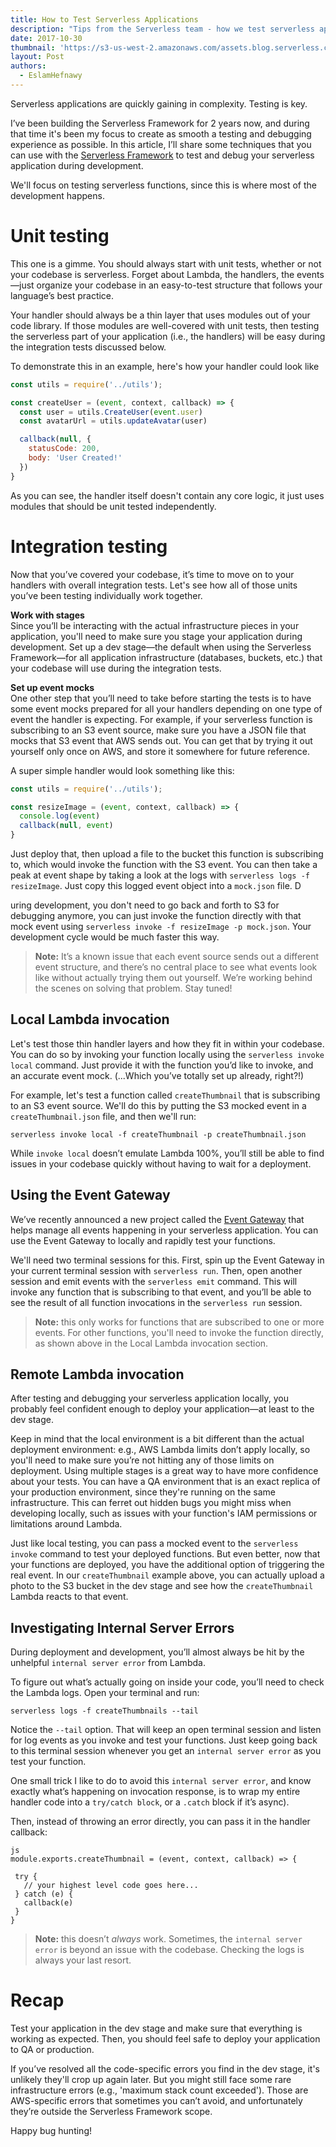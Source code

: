 ```yaml
---
title: How to Test Serverless Applications
description: "Tips from the Serverless team - how we test serverless applications."
date: 2017-10-30
thumbnail: 'https://s3-us-west-2.amazonaws.com/assets.blog.serverless.com/testing-apps.jpg'
layout: Post
authors:
  - EslamHefnawy
---
```


Serverless applications are quickly gaining in complexity. Testing is key.

I’ve been building the Serverless Framework for 2 years now, and during that time it's been my focus to create as smooth a testing and debugging experience as possible. In this article, I’ll share some techniques that you can use with the [Serverless Framework](https://www.serverless.com/framework) to test and debug your serverless application during development. 

We'll focus on testing serverless functions, since this is where most of the development happens.

# Unit testing

This one is a gimme. You should always start with unit tests, whether or not your codebase is serverless. Forget about Lambda, the handlers, the events—just organize your codebase in an easy-to-test structure that follows your language’s best practice.

Your handler should always be a thin layer that uses modules out of your code library. If those modules are well-covered with unit tests, then testing the serverless part of your application (i.e., the handlers) will be easy during the integration tests discussed below.

To demonstrate this in an example, here's how your handler could look like

```js
const utils = require('../utils');

const createUser = (event, context, callback) => {
  const user = utils.CreateUser(event.user)
  const avatarUrl = utils.updateAvatar(user)

  callback(null, {
    statusCode: 200,
    body: 'User Created!'
  })
}
```

As you can see, the handler itself doesn't contain any core logic, it just uses modules that should be unit tested independently.

# Integration testing

Now that you’ve covered your codebase, it’s time to move on to your handlers with overall integration tests. Let's see how all of those units you’ve been testing individually work together.

**Work with stages**<br>
Since you’ll be interacting with the actual infrastructure pieces in your application, you'll need to make sure you stage your application during development. Set up a dev stage—the default when using the Serverless Framework—for all application infrastructure (databases, buckets, etc.) that your codebase will use during the integration tests.

**Set up event mocks**<br>
One other step that you’ll need to take before starting the tests is to have some event mocks prepared for all your handlers depending on one type of event the handler is expecting. For example, if your serverless function is subscribing to an S3 event source, make sure you have a JSON file that mocks that S3 event that AWS sends out. You can get that by trying it out yourself only once on AWS, and store it somewhere for future reference.

A super simple handler would look something like this:

```js
const utils = require('../utils');

const resizeImage = (event, context, callback) => {
  console.log(event)
  callback(null, event)
}
```

Just deploy that, then upload a file to the bucket this function is subscribing to, which would invoke the function with the S3 event. You can then take a peak at event shape by taking a look at the logs with `serverless logs -f resizeImage`. Just copy this logged event object into a `mock.json` file. D

uring development, you don't need to go back and forth to S3 for debugging anymore, you can just invoke the function directly with that mock event using `serverless invoke -f resizeImage -p mock.json`. Your development cycle would be much faster this way.

> **Note:** It’s a known issue that each event source sends out a different event structure, and there’s no central place to see what events look like without actually trying them out yourself. We’re working behind the scenes on solving that problem. Stay tuned!

## Local Lambda invocation

Let's test those thin handler layers and how they fit in within your codebase. You can do so by invoking your function locally using the `serverless invoke local` command. Just provide it with the function you’d like to invoke, and an accurate event mock. (...Which you’ve totally set up already, right?!)

For example, let's test a function called `createThumbnail` that is subscribing to an S3 event source. We'll do this by putting the S3 mocked event in a `createThumbnail.json` file, and then we'll run:

`serverless invoke local -f createThumbnail -p createThumbnail.json`

While `invoke local` doesn’t emulate Lambda 100%, you’ll still be able to find issues in your codebase quickly without having to wait for a deployment.

## Using the Event Gateway

We’ve recently announced a new project called the [Event Gateway](https://www.serverless.com/event-gateway) that helps manage all events happening in your serverless application. You can use the Event Gateway to locally and rapidly test your functions. 

We'll need two terminal sessions for this. First, spin up the Event Gateway in your current terminal session with `serverless run`. Then, open another session and emit events with the `serverless emit` command. This will invoke any function that is subscribing to that event, and you’ll be able to see the result of all function invocations in the `serverless run` session.

> **Note:** this only works for functions that are subscribed to one or more events. For other functions, you'll need to invoke the function directly, as shown above in the Local Lambda invocation section.

## Remote Lambda invocation

After testing and debugging your serverless application locally, you probably feel confident enough to deploy your application—at least to the dev stage. 

Keep in mind that the local environment is a bit different than the actual deployment environment: e.g., AWS Lambda limits don’t apply locally, so you'll need to make sure you’re not hitting any of those limits on deployment. Using multiple stages is a great way to have more confidence about your tests. You can have a QA environment that is an exact replica of your production environment, since they're running on the same infrastructure. This can ferret out hidden bugs you might miss when developing locally, such as issues with your function's IAM permissions or limitations around Lambda.

Just like local testing, you can pass a mocked event to the `serverless invoke` command to test your deployed functions. But even better, now that your functions are deployed, you have the additional option of triggering the real event. In our `createThumbnail` example above, you can actually upload a photo to the S3 bucket in the dev stage and see how the `createThumbnail` Lambda reacts to that event.

## Investigating Internal Server Errors

During deployment and development, you’ll almost always be hit by the unhelpful `internal server error` from Lambda.

To figure out what’s actually going on inside your code, you’ll need to check the Lambda logs. Open your terminal and run:

`serverless logs -f createThumbnails --tail`

Notice the `--tail` option. That will keep an open terminal session and listen for log events as you invoke and test your functions. Just keep going back to this terminal session whenever you get an `internal server error` as you test your function.

One small trick I like to do to avoid this `internal server error`, and know exactly what’s happening on invocation response, is to wrap my entire handler code into a `try/catch block`, or a `.catch` block if it’s async).

Then, instead of throwing an error directly, you can pass it in the handler callback:

```
js
module.exports.createThumbnail = (event, context, callback) => {

 try {
   // your highest level code goes here...
 } catch (e) {
   callback(e)
 }
}
```

> **Note:** this doesn’t *always* work. Sometimes, the `internal server error` is beyond an issue with the codebase. Checking the logs is always your last resort.

# Recap

Test your application in the dev stage and make sure that everything is working as expected. Then, you should feel safe to deploy your application to QA or production. 

If you’ve resolved all the code-specific errors you find in the dev stage, it's unlikely they'll crop up again later. But you might still face some rare infrastructure errors (e.g., 'maximum stack count exceeded'). Those are AWS-specific errors that sometimes you can’t avoid, and unfortunately they’re outside the Serverless Framework scope.

Happy bug hunting!

